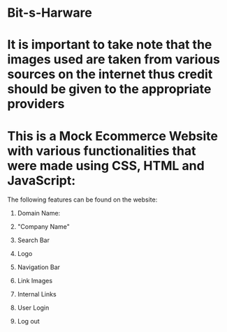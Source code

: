 # Bit-s-Harware

# It is important to take note that the images used are taken from various sources on the internet thus credit should be given to the appropriate providers

# This is a Mock Ecommerce Website with various functionalities that were made using CSS, HTML and JavaScript: 

The following features can be found on the website: 

1. Domain Name: 

2. "Company Name"

3. Search Bar 

4. Logo 

5. Navigation Bar 

6. Link Images 

7. Internal Links

8. User Login 

9. Log out

